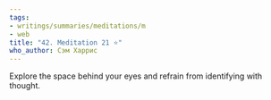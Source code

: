 ```yaml
---
tags:
- writings/summaries/meditations/m
- web
title: "42. Meditation 21 ⭐"
who_author: Сэм Харрис
---
```


Explore the space behind your eyes and refrain from identifying with thought.